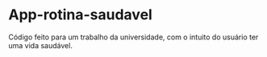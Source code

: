 # App-rotina-saudavel
Código feito para um trabalho da universidade, com o intuito do usuário ter uma vida saudável.
